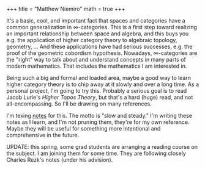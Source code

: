 +++
title = "Matthew Niemiro"
math = true
+++


It's a basic, cool, and important fact that spaces and categories have a common generalization in ∞-categories. This is a first step toward realizing an important relationship between space and algebra, and this buys you e.g. the application of higher category theory to algebraic topology, geometry, ... And these applications have had serious successes, e.g. the proof of the geometric cobordism hypothesis. Nowadays, ∞-categories are the "right" way to talk about and understand concepts in many parts of modern mathematics. That includes the mathematics I am interested in. 

Being such a big and formal and loaded area, maybe a good way to learn higher category theory is to chip away at it slowly and over a long time. As a personal project, I'm going to try this. Probably a serious goal is to read Jacob Lurie's *Higher Topos Theory*, but that's a hard (huge) read, and not all-encompassing. So I'll be drawing on many references. 

I'm texing [notes](/dhtt.pdf) for this. The motto is "slow and steady." I'm writing these notes as I learn, and I'm not pruning them, they're for my own reference. Maybe they will be useful for something more intentional and comprehensive in the future.

UPDATE: this spring, some grad students are arranging a reading course on the subject. I am joining them for some time. They are following closely Charles Rezk's notes (under his advision).